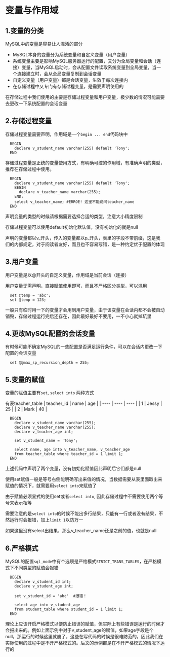# 变量与作用域

## 1.变量的分类

MySQL中的变量是容易让人混淆的部分

+ MySQL本身的变量分为系统变量和自定义变量（用户变量）
+ 系统变量主要是影响MySQL服务器运行的配置，又分为全局变量和会话（连接）变量，当MySQL启动时，会从配置文件读取系统变量到全局变量，当一个连接建立时，会从全局变量复制到会话变量
+ 自定义变量（用户变量）都是会话变量，生效于每次连接内
+ 在存储过程中又专门有存储过程变量，是需要声明使用的

在存储过程中我们使用的主要是存储过程变量和用户变量，极少数的情况可能需要去更改一下系统配置的会话变量

## 2.存储过程变量

存储过程变量需要声明，作用域是一个`begin ... end`代码块中

```mysql
  BEGIN
    declare v_student_name varchar(255) default 'Tony';
  END
```

存储过程变量是正统的变量使用方式，有明确可控的作用域，有准确声明的类型，推荐在存储过程中使用。

```mysql
  BEGIN
    declare v_student_name varchar(255) default 'Tony';
    BEGIN
      declare v_teacher_name varchar(255);
    END;
    select v_teacher_name; #ERROE! 这里不能访问teacher_name
  END
```

声明变量的类型的时候请根据需要选择合适的类型，注意大小精度限制

存储过程变量可以使用default初始化默认值，没有初始化的就是null

声明的变量都以v_开头，传入的变量都以p_开头，表里的字段不带前缀，这是我们的内部规定，对于阅读者友好，而且也不容易写错，是一种约定优于配置的体现

## 3.用户变量

用户变量是以@开头的自定义变量，作用域是当前会话（连接）

用户变量无需声明，直接赋值使用即可，而且不严格区分类型，可以混用

```mysql
  set @temp = 'abc';
  set @temp = 123;
```

一般只有临时用一下的变量才会用到用户变量，由于该变量在会话内都不会被自动销毁，存储过程运行完后还存在，因此最好最好不要用，一不小心就掉坑里

## 4.更改MySQL配置的会话变量

有时候可能不确定MySQL的一些配置是否满足运行条件，可以在会话内更改一下配置的会话变量

```mysql
  set @@max_sp_recursion_depth = 255;
```

## 5.变量的赋值

变量的赋值主要有`set`, `select into` 两种方式

有表teacher_table
|  teacher_id   | name  |  age  |
|  ----  | ----  | ----  |
| 1  | Jessy | 25 |
| 2  | Mark | 40 |

```mysql
  BEGIN
    declare v_student_name varchar(255);
    declare v_teacher_name varchar(255);
    declare v_teacher_age int;

    set v_student_name = 'Tony';

    select name, age into v_teacher_name, v_teacher_age
    from teacher_table where teacher_id = 1 limit 1;
  END
```

上述代码中声明了两个变量，没有初始化赋值因此声明后它们都是null

使用set赋值一般是等号右侧能明确写出来值的情况，当数据需要从表里面取出来赋值的情况下，就需要用`select into`来赋值了

由于赋值必须显式的使用set或者`select into`, 因此存储过程中不需要使用两个等号来表示相等

需要注意的是`select into`的时候不能出多行结果，只能有一行或者没有结果，不然运行时会报错，加上`limit 1`以防万一

如果这里没有select出结果，那么v_teacher_name还是之前的值，也就是null

## 6.严格模式

MySQL的配置`sql_mode`中有个选项是严格模式`STRICT_TRANS_TABLES`，在严格模式下不同类型的赋值会报错

```mysql
  BEGIN
    declare v_student_id int;
    declare v_student_age int;

    set v_student_id = 'abc'  #报错！

    select age into v_student_age
    from student_table where student_id = 1 limit 1;
  END
```

理论上应该开启严格模式以便防止错误的赋值，但实际上有些错误是运行的时候才会报出来的。例如上面示例中对于v_student_age的赋值，如果age字段是个null，那运行的时候这里就崩了，这些在写代码的时候是很难防范的，因此我们在实际使用的过程中是不开严格模式的。后文的示例都是在不开严格模式的情况下运行的
